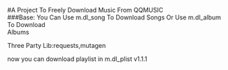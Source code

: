 #A Project To Freely Download Music From QQMUSIC    
###Base:
You Can Use m.dl_song To Download Songs Or Use m.dl_album To Download   
Albums  




Three Party Lib:requests,mutagen

now you can download playlist in m.dl_plist
v1.1.1







                                                       
                                                       
                                                                        